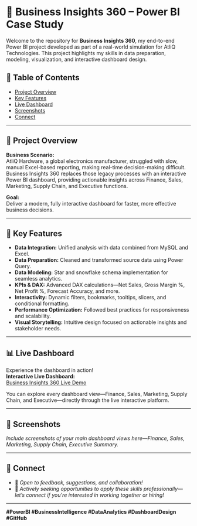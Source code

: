 # 🚀 Business Insights 360 – Power BI Case Study

Welcome to the repository for **Business Insights 360**, my end-to-end Power BI project developed as part of a real-world simulation for AtliQ Technologies. This project highlights my skills in data preparation, modeling, visualization, and interactive dashboard design.

## 📂 Table of Contents

- [Project Overview](#project-overview)
- [Key Features](#key-features)
- [Live Dashboard](#live-dashboard)
- [Screenshots](#screenshots)
- [Connect](#connect)

---

## 🏢 Project Overview

**Business Scenario:**  
AtliQ Hardware, a global electronics manufacturer, struggled with slow, manual Excel-based reporting, making real-time decision-making difficult. Business Insights 360 replaces those legacy processes with an interactive Power BI dashboard, providing actionable insights across Finance, Sales, Marketing, Supply Chain, and Executive functions.

**Goal:**  
Deliver a modern, fully interactive dashboard for faster, more effective business decisions.

---

## 🌟 Key Features

- **Data Integration:** Unified analysis with data combined from MySQL and Excel.
- **Data Preparation:** Cleaned and transformed source data using Power Query.
- **Data Modeling:** Star and snowflake schema implementation for seamless analytics.
- **KPIs & DAX:** Advanced DAX calculations—Net Sales, Gross Margin %, Net Profit %, Forecast Accuracy, and more.
- **Interactivity:** Dynamic filters, bookmarks, tooltips, slicers, and conditional formatting.
- **Performance Optimization:** Followed best practices for responsiveness and scalability.
- **Visual Storytelling:** Intuitive design focused on actionable insights and stakeholder needs.

---

## 📊 Live Dashboard

Experience the dashboard in action!  
**Interactive Live Dashboard:**  
[Business Insights 360 Live Demo](https://lnkd.in/dXQetcah)

You can explore every dashboard view—Finance, Sales, Marketing, Supply Chain, and Executive—directly through the live interactive platform.

---

## 📸 Screenshots

_Include screenshots of your main dashboard views here—Finance, Sales, Marketing, Supply Chain, Executive Summary._

---

## 🔗 Connect

- 💬 *Open to feedback, suggestions, and collaboration!*
- 👔 *Actively seeking opportunities to apply these skills professionally—let’s connect if you're interested in working together or hiring!*

---

**#PowerBI #BusinessIntelligence #DataAnalytics #DashboardDesign #GitHub**
